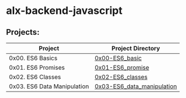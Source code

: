 # alx-backend-javascript
## Projects:
| Project | Project Directory |
|---------|-------------------|
| 0x00. ES6 Basics | [0x00-ES6_basic](https://github.com/deelykos/alx-backend-javascript/tree/master/0x00-ES6_basic) |
| 0x01. ES6 Promises | [0x01-ES6_promise](https://github.com/deelykos/alx-backend-javascript/tree/master/0x01-ES6_promise) |
| 0x02. ES6 Classes | [0x02-ES6_classes](https://github.com/deelykos/alx-backend-javascript/tree/master/0x02-ES6_classes) |
| 0x03. ES6 Data Manipulation | [0x03-ES6_data_manipulation](https://github.com/deelykos/alx-backend-javascript/tree/master/0x03-ES6_data_manipulation) |

